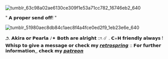 ![tumblr_63c98a02ae6130ce309f1e53a71cc782_16746eb2_640](https://github.com/user-attachments/assets/f720b13e-71ea-43ad-b930-0b96a2be1576)

   " 𝗔 𝗽𝗿𝗼𝗽𝗲𝗿 𝘀𝗲𝗻𝗱 𝗼𝗳𝗳! "
   
![tumblr_51980aec8db84c1aec8f4a4fce0ed2f9_1eb23e6e_640](https://github.com/user-attachments/assets/c47917c3-b3d2-4ecf-88d5-dd858a6feb6d)

౨. 𝗔𝗸𝗶𝗿𝗮 𝗼𝗿 𝗣𝗲𝗮𝗿𝗹𝗮 ﾉ✦ 𝗕𝗼𝘁𝗵 𝗮𝗿𝗲 𝗮𝗹𝗿𝗶𝗴𝗵𝘁 ::ৎ   ☄️ . 𝗖+𝗛 𝗳𝗿𝗶𝗲𝗻𝗱𝗹𝘆 𝗮𝗹𝘄𝗮𝘆𝘀 ! 𝗪𝗵𝗶𝘀𝗽 𝘁𝗼 𝗴𝗶𝘃𝗲 𝗮 𝗺𝗲𝘀𝘀𝗮𝗴𝗲 𝗼𝗿 𝗰𝗵𝗲𝗰𝗸 𝗺𝘆 [𝙧𝙚𝙩𝙧𝙤𝙨𝙥𝙧𝙞𝙣𝙜](https://retrospring.net/@wintresr) :: 𝗙𝗼𝗿 𝗳𝘂𝗿𝘁𝗵𝗲𝗿 𝗶𝗻𝗳𝗼𝗿𝗺𝗮𝘁𝗶𝗼𝗻,, 𝗰𝗵𝗲𝗰𝗸 𝗺𝘆 [𝙥𝙖𝙩𝙧𝙚𝙤𝙣](https://www.patreon.com/LacedRibbon?fan_landing=true&view_as=public)

